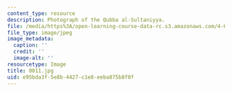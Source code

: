 ```yaml
---
content_type: resource
description: Photograph of the Qubba al-Sultaniyya.
file: /media/https%3A/open-learning-course-data-rc.s3.amazonaws.com/4-615-the-architecture-of-cairo-spring-2002/e95bda3f5e8b4427c1e8eeba875b8f0f_0011.jpg
file_type: image/jpeg
image_metadata:
  caption: ''
  credit: ''
  image-alt: ''
resourcetype: Image
title: 0011.jpg
uid: e95bda3f-5e8b-4427-c1e8-eeba875b8f0f
---
```

